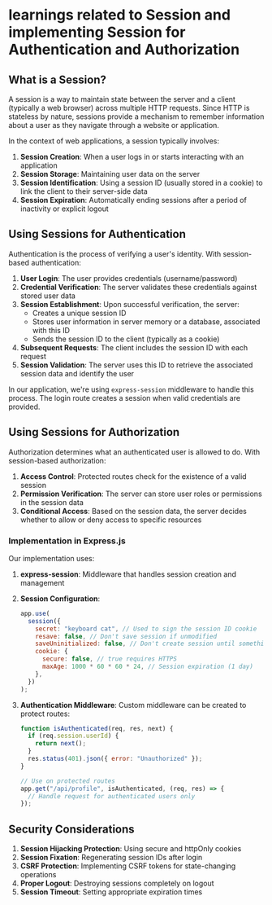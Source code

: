# learnings related to Session and implementing Session for Authentication and Authorization

## What is a Session?

A session is a way to maintain state between the server and a client (typically a web browser) across multiple HTTP requests. Since HTTP is stateless by nature, sessions provide a mechanism to remember information about a user as they navigate through a website or application.

In the context of web applications, a session typically involves:

1. **Session Creation**: When a user logs in or starts interacting with an application
2. **Session Storage**: Maintaining user data on the server
3. **Session Identification**: Using a session ID (usually stored in a cookie) to link the client to their server-side data
4. **Session Expiration**: Automatically ending sessions after a period of inactivity or explicit logout

## Using Sessions for Authentication

Authentication is the process of verifying a user's identity. With session-based authentication:

1. **User Login**: The user provides credentials (username/password)
2. **Credential Verification**: The server validates these credentials against stored user data
3. **Session Establishment**: Upon successful verification, the server:
   - Creates a unique session ID
   - Stores user information in server memory or a database, associated with this ID
   - Sends the session ID to the client (typically as a cookie)
4. **Subsequent Requests**: The client includes the session ID with each request
5. **Session Validation**: The server uses this ID to retrieve the associated session data and identify the user

In our application, we're using `express-session` middleware to handle this process. The login route creates a session when valid credentials are provided.

## Using Sessions for Authorization

Authorization determines what an authenticated user is allowed to do. With session-based authorization:

1. **Access Control**: Protected routes check for the existence of a valid session
2. **Permission Verification**: The server can store user roles or permissions in the session data
3. **Conditional Access**: Based on the session data, the server decides whether to allow or deny access to specific resources

### Implementation in Express.js

Our implementation uses:

1. **express-session**: Middleware that handles session creation and management
2. **Session Configuration**:

   ```javascript
   app.use(
     session({
       secret: "keyboard cat", // Used to sign the session ID cookie
       resave: false, // Don't save session if unmodified
       saveUninitialized: false, // Don't create session until something stored
       cookie: {
         secure: false, // true requires HTTPS
         maxAge: 1000 * 60 * 60 * 24, // Session expiration (1 day)
       },
     })
   );
   ```

3. **Authentication Middleware**: Custom middleware can be created to protect routes:

   ```javascript
   function isAuthenticated(req, res, next) {
     if (req.session.userId) {
       return next();
     }
     res.status(401).json({ error: "Unauthorized" });
   }

   // Use on protected routes
   app.get("/api/profile", isAuthenticated, (req, res) => {
     // Handle request for authenticated users only
   });
   ```

## Security Considerations

1. **Session Hijacking Protection**: Using secure and httpOnly cookies
2. **Session Fixation**: Regenerating session IDs after login
3. **CSRF Protection**: Implementing CSRF tokens for state-changing operations
4. **Proper Logout**: Destroying sessions completely on logout
5. **Session Timeout**: Setting appropriate expiration times
